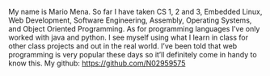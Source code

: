 My name is Mario Mena. So far I have taken CS 1, 2 and 3, Embedded Linux, Web Development, Software Engineering, Assembly, Operating Systems, and Object Oriented Programming. As for programming languages I’ve only worked with java and python.
I see myself using what I learn in class for other class projects and out in the real world. I’ve been told that web programming is very popular these days so it’ll definitely come in handy to know this.
My github: https://github.com/N02959575
